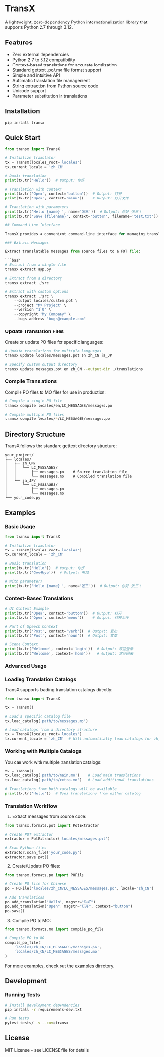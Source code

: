 # TransX

A lightweight, zero-dependency Python internationalization library that supports Python 2.7 through 3.12.

## Features

- Zero external dependencies
- Python 2.7 to 3.12 compatibility
- Context-based translations for accurate localization
- Standard gettext .po/.mo file format support
- Simple and intuitive API
- Automatic translation file management
- String extraction from Python source code
- Unicode support
- Parameter substitution in translations

## Installation

```bash
pip install transx
```

## Quick Start

```python
from transx import TransX

# Initialize translator
tx = TransX(locales_root='locales')
tx.current_locale = 'zh_CN'

# Basic translation
print(tx.tr('Hello'))  # Output: 你好

# Translation with context
print(tx.tr('Open', context='button'))  # Output: 打开
print(tx.tr('Open', context='menu'))    # Output: 打开文件

# Translation with parameters
print(tx.tr('Hello {name}!', name='张三'))  # Output: 你好 张三！
print(tx.tr('Save {filename}', context='button', filename='test.txt'))  # Output: 保存 test.txt

## Command Line Interface

TransX provides a convenient command-line interface for managing translations:

### Extract Messages

Extract translatable messages from source files to a POT file:

```bash
# Extract from a single file
transx extract app.py

# Extract from a directory
transx extract ./src

# Extract with custom options
transx extract ./src \
    --output locales/custom.pot \
    --project "My Project" \
    --version "1.0" \
    --copyright "My Company" \
    --bugs-address "bugs@example.com"
```

### Update Translation Files

Create or update PO files for specific languages:

```bash
# Update translations for multiple languages
transx update locales/messages.pot en zh_CN ja_JP

# Specify custom output directory
transx update messages.pot en zh_CN --output-dir ./translations
```

### Compile Translations

Compile PO files to MO files for use in production:

```bash
# Compile a single PO file
transx compile locales/en/LC_MESSAGES/messages.po

# Compile multiple PO files
transx compile locales/*/LC_MESSAGES/messages.po
```

## Directory Structure

TransX follows the standard gettext directory structure:

```
your_project/
├── locales/
│   ├── zh_CN/
│   │   └── LC_MESSAGES/
│   │       ├── messages.po    # Source translation file
│   │       └── messages.mo    # Compiled translation file
│   └── ja_JP/
│       └── LC_MESSAGES/
│           ├── messages.po
│           └── messages.mo
└── your_code.py
```

## Examples

### Basic Usage

```python
from transx import TransX

# Initialize translator
tx = TransX(locales_root='locales')
tx.current_locale = 'zh_CN'

# Basic translation
print(tx.tr('Hello'))  # Output: 你好
print(tx.tr('Goodbye'))  # Output: 再见

# With parameters
print(tx.tr('Hello {name}!', name='张三'))  # Output: 你好 张三！
```

### Context-Based Translations

```python
# UI Context Example
print(tx.tr('Open', context='button'))  # Output: 打开
print(tx.tr('Open', context='menu'))    # Output: 打开文件

# Part of Speech Context
print(tx.tr('Post', context='verb'))  # Output: 发布
print(tx.tr('Post', context='noun'))  # Output: 文章

# Scene Context
print(tx.tr('Welcome', context='login'))  # Output: 欢迎登录
print(tx.tr('Welcome', context='home'))   # Output: 欢迎回来
```

### Advanced Usage

### Loading Translation Catalogs

TransX supports loading translation catalogs directly:

```python
from transx import TransX

tx = TransX()

# Load a specific catalog file
tx.load_catalog('path/to/messages.mo')

# Load catalogs from a directory structure
tx = TransX(locales_root='locales')
tx.current_locale = 'zh_CN'  # Will automatically load catalogs for zh_CN
```

### Working with Multiple Catalogs

You can work with multiple translation catalogs:

```python
tx = TransX()
tx.load_catalog('path/to/main.mo')    # Load main translations
tx.load_catalog('path/to/extra.mo')   # Load additional translations

# Translations from both catalogs will be available
print(tx.tr('Hello'))  # Uses translations from either catalog
```

### Translation Workflow

1. Extract messages from source code:
```python
from transx.formats.pot import PotExtractor

# Create POT extractor
extractor = PotExtractor('locales/messages.pot')

# Scan Python files
extractor.scan_file('your_code.py')
extractor.save_pot()
```

2. Create/Update PO files:
```python
from transx.formats.po import POFile

# Create PO file for Chinese
po = POFile('locales/zh_CN/LC_MESSAGES/messages.po', locale='zh_CN')

# Add translations
po.add_translation("Hello", msgstr="你好")
po.add_translation("Open", msgstr="打开", context="button")
po.save()
```

3. Compile PO to MO:
```python
from transx.formats.mo import compile_po_file

# Compile PO to MO
compile_po_file(
    'locales/zh_CN/LC_MESSAGES/messages.po',
    'locales/zh_CN/LC_MESSAGES/messages.mo'
)
```

For more examples, check out the [examples](examples/) directory.

## Development

### Running Tests

```bash
# Install development dependencies
pip install -r requirements-dev.txt

# Run tests
pytest tests/ -v --cov=transx
```

## License

MIT License - see LICENSE file for details
